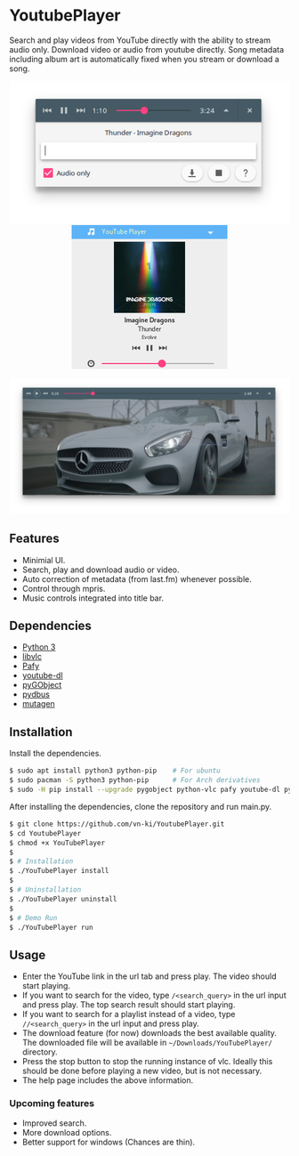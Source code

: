 # YoutubePlayer
Search and play videos from YouTube directly with the ability to stream audio only. Download video or audio from youtube directly. Song metadata including album art is automatically fixed when you stream or download a song.

<p align="center">
  <img src="/images/screenshots/screenshot1.png?raw=true" alt="YouTube Player"/>
  <img src="/images/screenshots/screenshot2.png?raw=true" alt="YouTube Player"/>
</p>
<p align="center">
  <img src="/images/screenshots/screenshot3.png?raw=true" alt="YouTube Player"/>
</p>


## Features
- Minimial UI.
- Search, play and download audio or video.
- Auto correction of metadata (from last.fm) whenever possible.
- Control through mpris.
- Music controls integrated into title bar.

## Dependencies
- [Python 3](https://www.python.org/download/releases/3.0/)
- [libvlc](https://github.com/oaubert/python-vlc)
- [Pafy](https://pypi.python.org/pypi/pafy)
- [youtube-dl](https://github.com/rg3/youtube-dl)
- [pyGObject](https://pygobject.readthedocs.io/en/latest/)
- [pydbus](https://github.com/LEW21/pydbus)
- [mutagen](http://mutagen.readthedocs.io/en/latest/index.html)

## Installation
Install the dependencies.
```bash
$ sudo apt install python3 python-pip    # For ubuntu
$ sudo pacman -S python3 python-pip      # For Arch derivatives
$ sudo -H pip install --upgrade pygobject python-vlc pafy youtube-dl pydbus mutagen
```
After installing the dependencies, clone the repository and run main.py.
```bash
$ git clone https://github.com/vn-ki/YoutubePlayer.git
$ cd YoutubePlayer
$ chmod +x YouTubePlayer
$
$ # Installation
$ ./YouTubePlayer install
$
$ # Uninstallation
$ ./YouTubePlayer uninstall
$
$ # Demo Run
$ ./YouTubePlayer run
```



## Usage

- Enter the YouTube link in the url tab and press play. The video should start playing.
- If you want to search for the video, type ```/<search_query>``` in the url input and press play. The top search result should start playing.
- If you want to search for a playlist instead of a video, type ```//<search_query>``` in the url input and press play.
- The download feature (for now) downloads the best available quality. The downloaded file will be available in ```~/Downloads/YouTubePlayer/``` directory.
- Press the stop button to stop the running instance of vlc. Ideally this should be done before playing a new video, but is not necessary.
- The help page includes the above information.

### Upcoming features

- Improved search.
- More download options.
- Better support for windows (Chances are thin).
